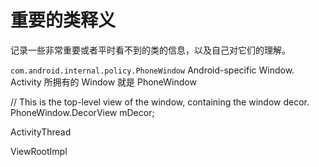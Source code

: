 # 重要的类释义


记录一些非常重要或者平时看不到的类的信息，以及自己对它们的理解。  

`com.android.internal.policy.PhoneWindow`  Android-specific Window. Activity 所拥有的 Window 就是 PhoneWindow

// This is the top-level view of the window, containing the window decor.
PhoneWindow.DecorView mDecor;



ActivityThread 

ViewRootImpl
